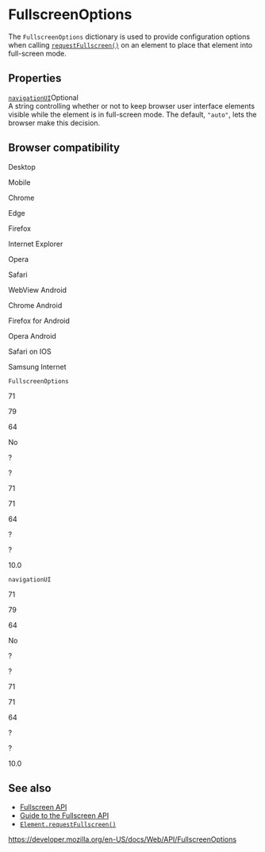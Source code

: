 # FullscreenOptions

The `FullscreenOptions` dictionary is used to provide configuration options when calling [`requestFullscreen()`](element/requestfullscreen) on an element to place that element into full-screen mode.

## Properties

[`navigationUI`](fullscreenoptions/navigationui)<span class="badge inline optional">Optional</span>  
A string controlling whether or not to keep browser user interface elements visible while the element is in full-screen mode. The default, `"auto"`, lets the browser make this decision.

## Browser compatibility

Desktop

Mobile

Chrome

Edge

Firefox

Internet Explorer

Opera

Safari

WebView Android

Chrome Android

Firefox for Android

Opera Android

Safari on IOS

Samsung Internet

`FullscreenOptions`

71

79

64

No

?

?

71

71

64

?

?

10.0

`navigationUI`

71

79

64

No

?

?

71

71

64

?

?

10.0

## See also

- [Fullscreen API](fullscreen_api)
- [Guide to the Fullscreen API](fullscreen_api/guide)
- [`Element.requestFullscreen()`](element/requestfullscreen)

<a href="https://developer.mozilla.org/en-US/docs/Web/API/FullscreenOptions" class="_attribution-link">https://developer.mozilla.org/en-US/docs/Web/API/FullscreenOptions</a>
